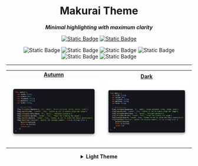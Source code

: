 <div align="center">
  
# Makurai Theme
***Minimal highlighting with maximum clarity***

[![Static Badge](https://img.shields.io/badge/neovim-20202b?style=for-the-badge&logo=neovim)](https://github.com/Skardyy/makurai-nvim)
[![Static Badge](https://img.shields.io/badge/vscode-20202b?style=for-the-badge&logo=vscodium&)](https://github.com/Skardyy/makurai-vscode)
  
![Static Badge](https://img.shields.io/badge/Ghostty-20202b?style=for-the-badge&logo=ghostery&logoColor=FFF)
![Static Badge](https://img.shields.io/badge/kitty-20202b?style=for-the-badge&logo=refinedgithub&logoColor=c46f36)
![Static Badge](https://img.shields.io/badge/Alacritty-20202b?style=for-the-badge&logo=alacritty)
![Static Badge](https://img.shields.io/badge/Wezterm-20202b?style=for-the-badge&logo=wezterm&logoColor=7f7bed)
![Static Badge](https://img.shields.io/badge/Wt-20202b?style=for-the-badge&logo=educative&logoColor=aaaaaa)
![Static Badge](https://img.shields.io/badge/Warp-20202b?style=for-the-badge&logo=warp&logoColor=01A4FF)

---

</div>

<table align="center">
  <tr>
    <td align="center">
      <a href="./themes/autumn">
        <b>Autumn</b><br>
        <img width="512" src="./dogs/autumn/thumbnail.png"/>
      </a>
    </td>
    <td align="center">
      <a href="./themes/dark">
        <b>Dark</b><br>
        <img width="512" src="./dogs/dark/thumbnail.png"/>
      </a>
    </td>
  </tr>
</table>

<div align=center>
<details>
<summary><b>Light Theme</b></summary>
<br>
<div align="center">
  <a href="./themes/light">
    <img width="512" src="./dogs/light/thumbnail.png"/>
  </a>
</div>
</details>
</div>
